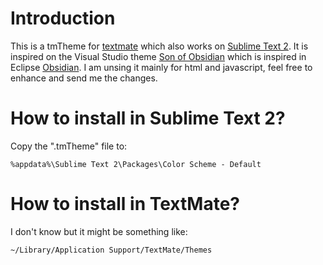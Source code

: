 Introduction
============

This is a tmTheme for [textmate](http://macromates.com/) which also works on [Sublime Text 2](http://www.sublimetext.com/2).
It is inspired on the Visual Studio theme [Son of Obsidian](http://studiostyl.es/schemes/son-of-obsidian) which is inspired in Eclipse [Obsidian](http://www.eclipsecolorthemes.org/?view=theme&id=21).
I am unsing it mainly for html and javascript, feel free to enhance and send me the changes.


How to install in Sublime Text 2?
=================================

Copy the ".tmTheme" file to: 
	
	%appdata%\Sublime Text 2\Packages\Color Scheme - Default

How to install in TextMate?
===========================

I don't know but it might be something like:

	~/Library/Application Support/TextMate/Themes